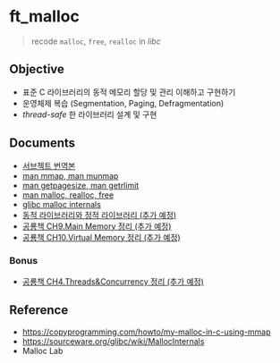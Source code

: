 # ft_malloc

> recode `malloc`, `free`, `realloc` in _libc_

## Objective

- 표준 C 라이브러리의 동적 메모리 할당 및 관리 이해하고 구현하기
- 운영체제 복습 (Segmentation, Paging, Defragmentation)
- _thread-safe_ 한 라이브러리 설계 및 구현

## Documents

- [서브젝트 번역본](docs/subject.ko.md)
- [man mmap, man munmap](docs/mmap,%20munmap.md) 
- [man getpagesize, man getrlimit](docs/getpagesize,%20getrlimit.md)
- [man malloc, realloc, free](docs/malloc,%20realloc,%20free.md)
- [glibc malloc internals]()
- [동적 라이브러리와 정적 라이브러리 (추가 예정)]()
- [공룡책 CH9.Main Memory 정리 (추가 예정)]()
- [공룡책 CH10.Virtual Memory 정리 (추가 예정)]()

### Bonus

- [공룡책 CH4.Threads&Concurrency 정리 (추가 예정)]()

## Reference

- <https://copyprogramming.com/howto/my-malloc-in-c-using-mmap>
- <https://sourceware.org/glibc/wiki/MallocInternals>
- Malloc Lab